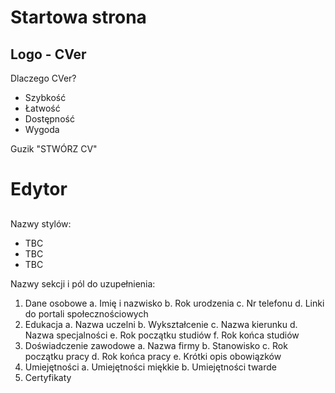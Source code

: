 # Startowa strona

## Logo - CVer

Dlaczego CVer?

- Szybkość
- Łatwość
- Dostępność
- Wygoda

Guzik "STWÓRZ CV"

# Edytor

##

Nazwy stylów:

- TBC
- TBC
- TBC

Nazwy sekcji i pól do uzupełnienia:

1. Dane osobowe
   a. Imię i nazwisko
   b. Rok urodzenia
   c. Nr telefonu
   d. Linki do portali społecznościowych
2. Edukacja
   a. Nazwa uczelni
   b. Wykształcenie
   c. Nazwa kierunku
   d. Nazwa specjalności
   e. Rok początku studiów
   f. Rok końca studiów
3. Doświadczenie zawodowe
   a. Nazwa firmy
   b. Stanowisko
   c. Rok początku pracy
   d. Rok końca pracy
   e. Krótki opis obowiązków
4. Umiejętności
   a. Umiejętności miękkie
   b. Umiejętności twarde
5. Certyfikaty

